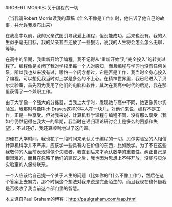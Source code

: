 #ROBERT MORRIS: 关于编程的一切

（当我请Robert Morris读我的草稿《什么不像是工作》时，他告诉了他自己的故事，并允许我发布出来）

在我高中以前，我的父亲试图引导我爱上编程，但没能成功，后来也没有。我的人生似乎毫无目标，我的父亲甚至还放了一些狠话，说我的人生将会怎么怎么无聊，等等。

在高中的早期，我重新开始了编程。我不记得从“重新开始”到“完全投入”的转变过程了。编程像是关闭了我对学校里每一个人对感知，而且编程与学习也没有任何关系，所以我也从来没有过，哪怕一个闪念想过，它是否是工作，我当时全身心投入了编程，可以想见我当时对上学是多么的不上心。在精神世界里，我已经进入了贝尔实验室，首先因为我用了他们的电脑和软件，其次在我高中时代的后期，我在那里获得了一个兼职工作。

由于大学像一个强大的分拣器，当我上大学时，发现她与高中不同，她更像贝尔实验室。我那时与像Rich Draves这样的牛人在一块儿，对他们来说，编程不是工作，正是一种享受。但对我来说，计算机科学课程与编程不同，没有那么享受（我如今仍然记得在我大一的早期，我当时在递归理论研讨会上是多么的困惑和失望），不过还好，我还算顺利地过了这门课。

即便在大学时间，我也花了一段时间来承认关于编程的一切。贝尔实验室的人相信计算机科学并不严肃，应该学一些具有内在价值的东西，比如数学。为了不在这些我敬仰的人面前表现得像个失败者，我直到后来才承认数学的重要性。纠正自己是很艰难的，而且在忽略了他们的建议之后，我也因为思想上不够开放，没能与贝尔实验室的人保持联系。

一个人应该给自己提一个关于人生的问题（比如你的“什么不像工作”），然后在这个答案上去努力，那个时候这个想法对我来说是完全陌生的，而且我现在也怀疑我是否吸收了我当前这个部门里的智慧。

本文译自Paul Graham的博客：<http://paulgraham.com/aap.html>